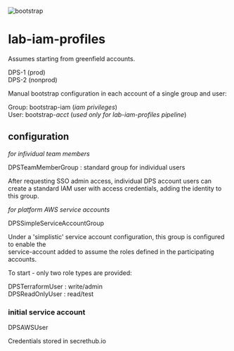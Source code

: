![bootstrap](https://img.shields.io/badge/phase-bootstrap-yellow.svg?style=flat)
# lab-iam-profiles

Assumes starting from greenfield accounts.  

DPS-1  (prod)  
DPS-2  (nonprod)  

Manual bootstrap configuration in each account of a single group and user:  

Group: bootstrap-iam  (_iam privileges_)  
User: bootstrap-_acct_ (_used only for lab-iam-profiles pipeline_)

## configuration

_for infividual team members_

DPSTeamMemberGroup : standard group for individual users

After requesting SSO admin access, individual DPS account users can create a 
standard IAM user with access credentials, adding the identity to this group.

_for platform AWS service accounts_

DPSSimpleServiceAccountGroup

Under a 'simplistic' service account configuration, this group is configured to enable the  
service-account added to assume the roles defined in the participating accounts.  

To start - only two role types are provided:  

DPSTerraformUser : write/admin  
DPSReadOnlyUser : read/test  

### initial service account

DPSAWSUser  

Credentials stored in secrethub.io  
